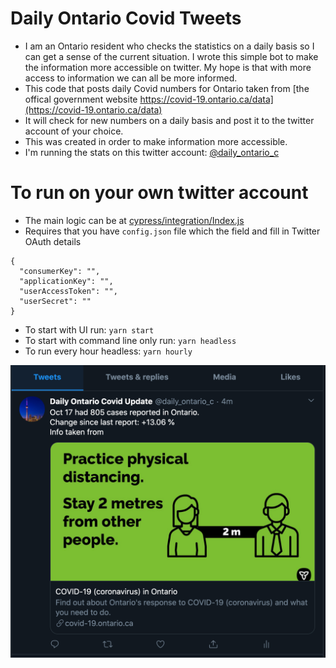 
# Daily Ontario Covid Tweets
- I am an Ontario resident who checks the statistics on a daily basis so I can get a sense of the current situation. I wrote this simple bot to make the information more accessible on twitter. My hope is that with more access to information we can all be more informed.
- This code that posts daily Covid numbers for Ontario taken from [the offical government website https://covid-19.ontario.ca/data](https://covid-19.ontario.ca/data)
- It will check for new numbers on a daily basis and post it to the twitter account of your choice.
- This was created in order to make information more accessible.
- I'm running the stats on this twitter account: [@daily_ontario_c](https://twitter.com/daily_ontario_c)

# To run on your own twitter account
- The main logic can be at [cypress/integration/Index.js](https://github.com/frankhli843/dailyontariocovidtweets/blob/main/cypress/integration/Index.js) 
- Requires that you have `config.json` file which the field and fill in Twitter OAuth details
```
{
  "consumerKey": "",
  "applicationKey": "",
  "userAccessToken": "",
  "userSecret": ""
}
```
- To start with UI run: `yarn start`
- To start with command line only run: `yarn headless`
- To run every hour headless: `yarn hourly`


![tweet demo](./img/tweet_example.png)
